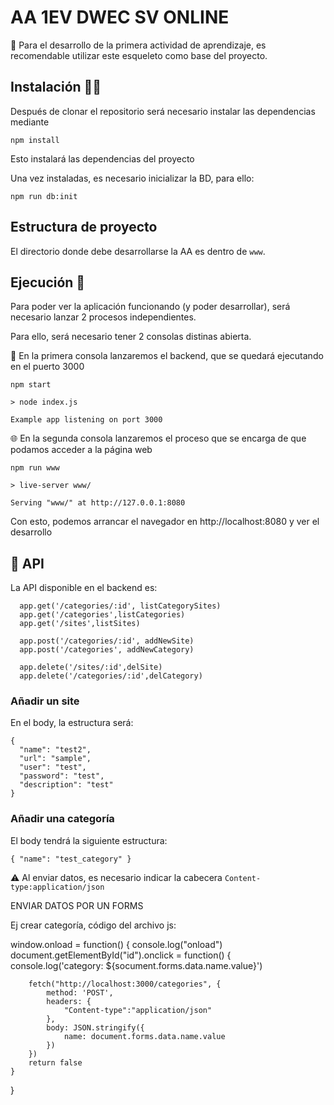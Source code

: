 # AA 1EV DWEC SV ONLINE

📖 Para el desarrollo de la primera actividad de aprendizaje, es recomendable utilizar este esqueleto como base del proyecto.

## Instalación 👩‍💻

Después de clonar el repositorio será necesario instalar las dependencias mediante
```
npm install
```

Esto instalará las dependencias del proyecto

Una vez instaladas, es necesario inicializar la BD, para ello:

```
npm run db:init
```

## Estructura de proyecto

El directorio donde debe desarrollarse la AA es dentro de `www`.

## Ejecución 🏃

Para poder ver la aplicación funcionando (y poder desarrollar), será necesario lanzar 2 procesos independientes.

Para ello, será necesario tener 2 consolas distinas abierta.

💾 En la primera consola lanzaremos el backend, que se quedará ejecutando en el puerto 3000
```
npm start

> node index.js

Example app listening on port 3000
```


🌐 En la segunda consola lanzaremos el proceso que se encarga de que podamos acceder a la página web
```
npm run www

> live-server www/

Serving "www/" at http://127.0.0.1:8080
```

Con esto, podemos arrancar el navegador en http://localhost:8080 y ver el desarrollo

## 🚀 API

La API disponible en el backend es:

```
  app.get('/categories/:id', listCategorySites)
  app.get('/categories',listCategories)
  app.get('/sites',listSites)

  app.post('/categories/:id', addNewSite)
  app.post('/categories', addNewCategory)

  app.delete('/sites/:id',delSite)
  app.delete('/categories/:id',delCategory)
```

### Añadir un site
En el body, la estructura será:
```
{
  "name": "test2",
  "url": "sample",
  "user": "test",
  "password": "test",
  "description": "test"
}
```

### Añadir una categoría
El body tendrá la siguiente estructura:

```
{ "name": "test_category" }
```

⚠️  Al enviar datos, es necesario indicar la cabecera `Content-type:application/json`

ENVIAR DATOS POR UN FORMS

Ej crear categoría, código del archivo js:

window.onload = function() {
    console.log("onload")
    document.getElementById("id").onclick = function() {
        console.log('category: ${socument.forms.data.name.value}')
    
        fetch("http://localhost:3000/categories", {
            method: 'POST',
            headers: {
                "Content-type":"application/json"
            },
            body: JSON.stringify({
                name: document.forms.data.name.value
            })
        })
        return false
    }
}


